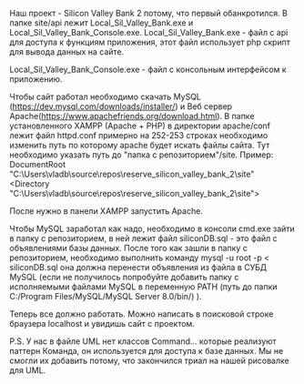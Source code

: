 Наш проект - Silicon Valley Bank 2 потому, что первый обанкротился.
В папке site/api лежит Local_Sil_Valley_Bank.exe и Local_Sil_Valley_Bank_Console.exe.
Local_Sil_Valley_Bank.exe - файл с api для доступа к функциям приложения, этот файл использует
php скрипт для вывода данных на сайте.

Local_Sil_Valley_Bank_Console.exe - файл с консольным интерфейсом к приложению.

Чтобы сайт работал необходимо скачать MySQL (https://dev.mysql.com/downloads/installer/)
и Веб сервер Apache(https://www.apachefriends.org/download.html).
В папке установленного XAMPP (Apache + PHP) в директории apache/conf лежит файл httpd.conf
примерно на 252-253 строках необходимо изменить путь по которому apache будет искать файлы
сайта. Тут необходимо указать путь до "папка с репозиторием"/site.
Пример:
DocumentRoot "C:\Users\vladb\source\repos\reserve_silicon_valley_bank_2\site"
<Directory "C:\Users\vladb\source\repos\reserve_silicon_valley_bank_2\site">

После нужно в панели XAMPP запустить Apache.

Чтобы MySQL заработал как надо, необходимо в консоли cmd.exe зайти в папку с репозиторием,
в ней лежит файл siliconDB.sql - это файл с объявлениями базы данных. После того как зашли
в папку с репозиторием, необходимо выполнить команду mysql -u root -p < siliconDB.sql
она должна перенести объявления из файла в СУБД MySQL (если не получилось попробуйте добавить
папку с исполняемыми файлами MySQL в переменную PATH
(путь до папки C:/Program Files/MySQL/MySQL Server 8.0/bin/)
).

Теперь все должно работать. Можно написать в поисковой строке браузера localhost и увидишь
сайт с проектом.

P.S. У нас в файле UML нет классов Command... которые реализуют паттерн Команда, он используется
для доступа к базе данных. Мы не смогли их добавить потому, что закончился триал на нашей
рисовалке для UML.